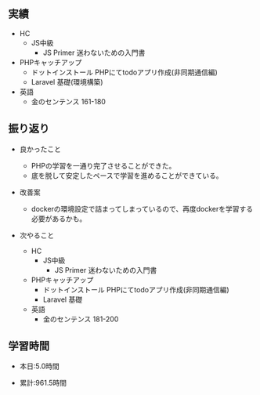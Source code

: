 ## 実績
  - HC
    - JS中級
      - JS Primer 迷わないための入門書
  - PHPキャッチアップ
    - ドットインストール PHPにてtodoアプリ作成(非同期通信編)
    - Laravel 基礎(環境構築)
  - 英語
    - 金のセンテンス 161-180




## 振り返り
- 良かったこと
  - PHPの学習を一通り完了させることができた。
  - 底を脱して安定したペースで学習を進めることができている。
- 改善案
  - dockerの環境設定で詰まってしまっているので、再度dockerを学習する必要があるかも。


- 次やること
  - HC
    - JS中級
      - JS Primer 迷わないための入門書
  - PHPキャッチアップ
    - ドットインストール PHPにてtodoアプリ作成(非同期通信編)
    - Laravel 基礎
  - 英語
    - 金のセンテンス 181-200

## 学習時間
- 本日:5.0時間

- 累計:961.5時間